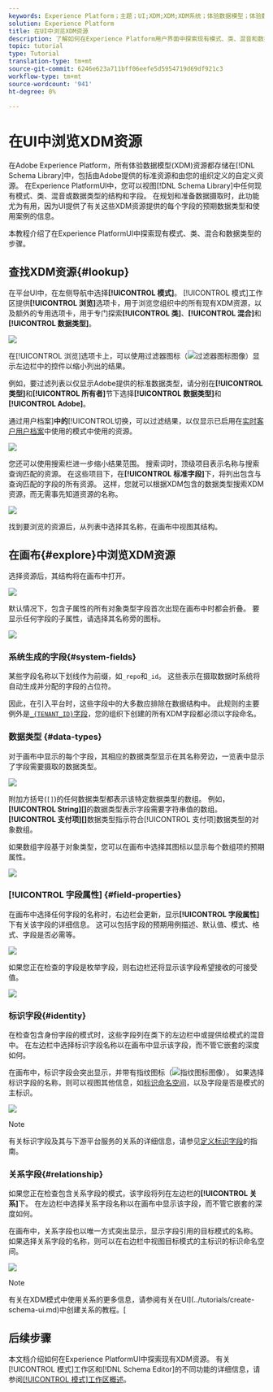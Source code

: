 ```yaml
---
keywords: Experience Platform；主题；UI;XDM;XDM;XDM系统；体验数据模型；体验数据模型；数据模型；数据模型；浏览；类；混合；数据类型；模式;
solution: Experience Platform
title: 在UI中浏览XDM资源
description: 了解如何在Experience Platform用户界面中探索现有模式、类、混音和数据类型。
topic: tutorial
type: Tutorial
translation-type: tm+mt
source-git-commit: 6246e623a711bff06eefe5d5954719d69df921c3
workflow-type: tm+mt
source-wordcount: '941'
ht-degree: 0%

---
```



# 在UI中浏览XDM资源

在Adobe Experience Platform，所有体验数据模型(XDM)资源都存储在[!DNL Schema Library]中，包括由Adobe提供的标准资源和由您的组织定义的自定义资源。 在Experience PlatformUI中，您可以视图[!DNL Schema Library]中任何现有模式、类、混音或数据类型的结构和字段。 在规划和准备数据摄取时，此功能尤为有用，因为UI提供了有关这些XDM资源提供的每个字段的预期数据类型和使用案例的信息。

本教程介绍了在Experience PlatformUI中探索现有模式、类、混合和数据类型的步骤。

## 查找XDM资源{#lookup}

在平台UI中，在左侧导航中选择&#x200B;**[!UICONTROL 模式]**。 [!UICONTROL 模式]工作区提供&#x200B;**[!UICONTROL 浏览]**&#x200B;选项卡，用于浏览您组织中的所有现有XDM资源，以及额外的专用选项卡，用于专门探索&#x200B;**[!UICONTROL 类]**、**[!UICONTROL 混合]**&#x200B;和&#x200B;**[!UICONTROL 数据类型]**。

![](../images/ui/explore/tabs.png)

在[!UICONTROL 浏览]选项卡上，可以使用过滤器图标（![过滤器图标图像](../images/ui/explore/icon.png)）显示左边栏中的控件以缩小列出的结果。

例如，要过滤列表以仅显示Adobe提供的标准数据类型，请分别在&#x200B;**[!UICONTROL 类型]**&#x200B;和&#x200B;**[!UICONTROL 所有者]**&#x200B;节下选择&#x200B;**[!UICONTROL 数据类型]**&#x200B;和&#x200B;**[!UICONTROL Adobe]**。

通过用户档案&#x200B;]**中的**[!UICONTROL &#x200B;切换，可以过滤结果，以仅显示已启用在[实时客户用户档案](../../profile/home.md)中使用的模式中使用的资源。

![](../images/ui/explore/filter.png)

您还可以使用搜索栏进一步缩小结果范围。 搜索词时，顶级项目表示名称与搜索查询匹配的资源。 在这些项目下，在&#x200B;**[!UICONTROL 标准字段]**&#x200B;下，将列出包含与查询匹配的字段的所有资源。 这样，您就可以根据XDM包含的数据类型搜索XDM资源，而无需事先知道资源的名称。

![](../images/ui/explore/search.png)

找到要浏览的资源后，从列表中选择其名称，在画布中视图其结构。

## 在画布{#explore}中浏览XDM资源

选择资源后，其结构将在画布中打开。

![](../images/ui/explore/canvas.png)

默认情况下，包含子属性的所有对象类型字段首次出现在画布中时都会折叠。 要显示任何字段的子属性，请选择其名称旁的图标。

![](../images/ui/explore/field-expand.png)

### 系统生成的字段{#system-fields}

某些字段名称以下划线作为前缀，如`_repo`和`_id`。 这些表示在摄取数据时系统将自动生成并分配的字段的占位符。

因此，在引入平台时，这些字段中的大多数应排除在数据结构中。 此规则的主要例外是[`_{TENANT_ID}`字段](../api/getting-started.md#know-your-tenant_id)，您的组织下创建的所有XDM字段都必须以字段命名。

### 数据类型 {#data-types}

对于画布中显示的每个字段，其相应的数据类型显示在其名称旁边，一览表中显示了字段需要摄取的数据类型。

![](../images/ui/explore/data-types.png)

附加方括号(`[]`)的任何数据类型都表示该特定数据类型的数组。 例如，**[!UICONTROL String]\[]**&#x200B;的数据类型表示字段需要字符串值的数组。 **[!UICONTROL 支付项]\[]**&#x200B;数据类型指示符合[!UICONTROL 支付项]数据类型的对象数组。

如果数组字段基于对象类型，您可以在画布中选择其图标以显示每个数组项的预期属性。

![](../images/ui/explore/array-type.png)

### [!UICONTROL 字段属性] {#field-properties}

在画布中选择任何字段的名称时，右边栏会更新，显示&#x200B;**[!UICONTROL 字段属性]**&#x200B;下有关该字段的详细信息。 这可以包括字段的预期用例描述、默认值、模式、格式、字段是否必需等。

![](../images/ui/explore/field-properties.png)

如果您正在检查的字段是枚举字段，则右边栏还将显示该字段希望接收的可接受值。

![](../images/ui/explore/enum-field.png)

### 标识字段{#identity}

在检查包含身份字段的模式时，这些字段列在类下的左边栏中或提供给模式的混音中。 在左边栏中选择标识字段名称以在画布中显示该字段，而不管它嵌套的深度如何。

在画布中，标识字段会突出显示，并带有指纹图标（![指纹图标图像](../images/ui/explore/identity-symbol.png)）。 如果选择标识字段的名称，则可以视图其他信息，如[标识命名空间](../../identity-service/namespaces.md)，以及字段是否是模式的主标识。

![](../images/ui/explore/identity-field.png)

>[!NOTE]
>
>有关标识字段及其与下游平台服务的关系的详细信息，请参见[定义标识字段](./fields/identity.md)的指南。

### 关系字段{#relationship}

如果您正在检查包含关系字段的模式，该字段将列在左边栏的&#x200B;**[!UICONTROL 关系]**&#x200B;下。 在左边栏中选择关系字段名称以在画布中显示该字段，而不管它嵌套的深度如何。

在画布中，关系字段也以唯一方式突出显示，显示字段引用的目标模式的名称。 如果选择关系字段的名称，则可以在右边栏中视图目标模式的主标识的标识命名空间。

![](../images/ui/explore/relationship-field.png)

>[!NOTE]
>
>有关在XDM模式中使用关系的更多信息，请参阅有关在UI](../tutorials/create-schema-ui.md)中创建关系的教程。[

## 后续步骤

本文档介绍如何在Experience PlatformUI中探索现有XDM资源。 有关[!UICONTROL 模式]工作区和[!DNL Schema Editor]的不同功能的详细信息，请参阅[[!UICONTROL 模式]工作区概述](./overview.md)。